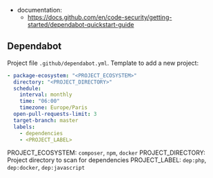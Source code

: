 - documentation:
  - https://docs.github.com/en/code-security/getting-started/dependabot-quickstart-guide

## Dependabot

Project file `.github/dependabot.yml`.
Template to add a new project:

```yml
- package-ecosystem: "<PROJECT_ECOSYSTEM>"
  directory: "<PROJECT_DIRECTORY>"
  schedule:
    interval: monthly
    time: "06:00"
    timezone: Europe/Paris
  open-pull-requests-limit: 3
  target-branch: master
  labels:
    - dependencies
    - <PROJECT_LABEL>
```

PROJECT_ECOSYSTEM: `composer`, `npm`, `docker`
PROJECT_DIRECTORY: Project directory to scan for dependencies
PROJECT_LABEL: `dep:php`, `dep:docker`, `dep:javascript`
